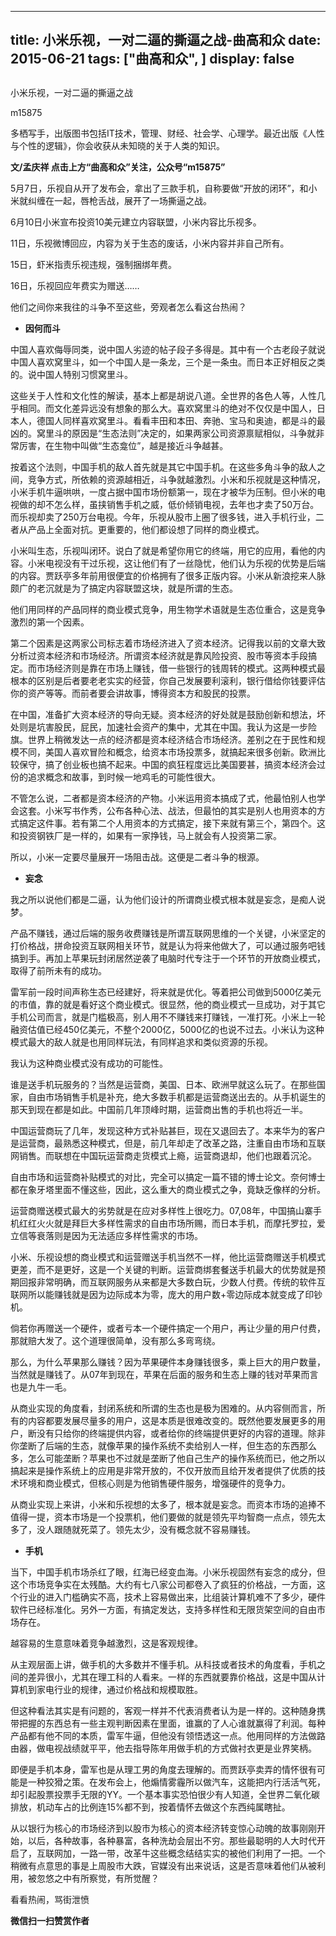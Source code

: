 
---
title:   小米乐视，一对二逼的撕逼之战-曲高和众
date: 2015-06-21
tags: ["曲高和众", ]
display: false
---


## 



小米乐视，一对二逼的撕逼之战




m15875




多栖写手，出版图书包括IT技术，管理、财经、社会学、心理学。最近出版《人性与个性的逻辑》，你会收获从未知晓的关于人类的知识。


**文/孟庆祥 点击上方“曲高和众”关注，公众号“m15875”**



5月7日，乐视自从开了发布会，拿出了三款手机，自称要做“开放的闭环”，和小米就纠缠在一起，唇枪舌战，展开了一场撕逼之战。



6月10日小米宣布投资10美元建立内容联盟，小米内容比乐视多。



11日，乐视微博回应，内容为关于生态的废话，小米内容并非自己所有。



15日，虾米指责乐视违规，强制捆绑年费。



16日，乐视回应年费实为赠送……



他们之间你来我往的斗争不至这些，旁观者怎么看这台热闹？


- **因何而斗**


中国人喜欢侮辱同类，说中国人劣迹的帖子段子多得是。其中有一个古老段子就说中国人喜欢窝里斗，如一个中国人是一条龙，三个是一条虫。而日本正好相反之类的。说中国人特别习惯窝里斗。



这些关于人性和文化性的解读，基本上都是胡说八道。全世界的各色人等，人性几乎相同。而文化差异远没有想象的那么大。喜欢窝里斗的绝对不仅仅是中国人，日本人，德国人同样喜欢窝里斗。看看丰田和本田、奔驰、宝马和奥迪，都是斗的最凶的。窝里斗的原因是“生态法则”决定的，如果两家公司资源禀赋相似，斗争就非常厉害，在生物中叫做“生态龛位”，越是接近斗争越甚。



按着这个法则，中国手机的敌人首先就是其它中国手机。在这些多角斗争的敌人之间，竞争方式，所依赖的资源越相近，斗争就越激烈。小米和乐视就是这种情况，小米手机牛逼哄哄，一度占据中国市场份额第一，现在才被华为压制。但小米的电视做的却不怎么样，虽挟销售手机之威，低价倾销电视，去年也才卖了50万台。而乐视却卖了250万台电视。今年，乐视从股市上圈了很多钱，进入手机行业，二者从产品上全面对抗。更重要的，他们都设想了同样的商业模式。



小米叫生态，乐视叫闭环。说白了就是希望你用它的终端，用它的应用，看他的内容。小米电视没有干过乐视，这让他们有了一丝隐忧，他们认为乐视的优势是后端的内容。贾跃亭多年前用很便宜的价格拥有了很多正版内容。小米从新浪挖来人脉颇广的老沉就是为了搞定内容联盟这块，就是所谓的生态。



他们用同样的产品同样的商业模式竞争，用生物学术语就是生态位重合，这是竞争激烈的第一个因素。



第二个因素是这两家公司标志着市场经济进入了资本经济。记得我以前的文章大致分析过资本经济和市场经济。所谓资本经济就是靠风险投资、股市等资本手段搞定。而市场经济则是靠在市场上赚钱，借一些银行的钱周转的模式。这两种模式最根本的区别是后者要老老实实的经营，你自己发展要利滚利，银行借给你钱要评估你的资产等等。而前者要会讲故事，博得资本方和股民的投票。



在中国，准备扩大资本经济的导向无疑。资本经济的好处就是鼓励创新和想法，坏处则是坑害股民，屁民，加速社会资产的集中，尤其在中国。我认为这是一步险旗。世界上稍微发达一点的经济都是资本经济结合市场经济。差别之在于民性和规模不同，美国人喜欢冒险和概念，给资本市场投票多，就搞起来很多创新。欧洲比较保守，搞了创业板也搞不起来。中国的疯狂程度远比美国要甚，搞资本经济会过份的追求概念和故事，到时候一地鸡毛的可能性很大。



不管怎么说，二者都是资本经济的产物。小米运用资本搞成了式，他最怕别人也学会这套。小米写书作秀，公布各种心法、战法，但最怕的其实是别人也用资本的方式搞定这件事。若有第二个人用资本的方式搞定，接下来就有第三个，第四个。这和投资钢铁厂是一样的，如果有一家挣钱，马上就会有人投资第二家。



所以，小米一定要尽量展开一场阻击战。这便是二者斗争的根源。


- **妄念**


我之所以说他们都是二逼，认为他们设计的所谓商业模式根本就是妄念，是痴人说梦。



产品不赚钱，通过后端的服务收费赚钱是所谓互联网思维的一个关键，小米坚定的打价格战，拼命投资互联网相关环节，就是认为将来他做大了，可以通过服务吧钱搞到手。再加上苹果玩封闭居然逆袭了电脑时代专注于一个环节的开放商业模式，取得了前所未有的成功。



雷军前一段时间声称生态已经建好，将来就是优化。等着把公司做到5000亿美元的市值，靠的就是看好这个商业模式。很显然，他的商业模式一旦成功，对于其它手机公司而言，就是门槛极高，别人用不不赚钱来打赚钱，一准打死。小米上一轮融资估值已经450亿美元，不整个2000亿，5000亿的也说不过去。小米认为这种模式最大的敌人就是也用同样玩法，有同样追求和类似资源的乐视。



我认为这种商业模式没有成功的可能性。



谁是送手机玩服务的？当然是运营商，美国、日本、欧洲早就这么玩了。在那些国家，自由市场销售手机是补充，绝大多数手机都是运营商送出去的。从手机诞生的那天到现在都是如此。中国前几年顶峰时期，运营商出售的手机也将近一半。



中国运营商玩了几年，发现这种方式补贴甚巨，现在又退回去了。本来华为的客户是运营商，最熟悉这种模式，但是，前几年却走了改革之路，注重自由市场和互联网销售。而联想在中国玩运营商走货模式上瘾，运营商退却，他们也跟着沉沦。



自由市场和运营商补贴模式的对比，完全可以搞定一篇不错的博士论文。奈何博士都在象牙塔里面不懂这些，因此，这么重大的商业模式之争，竟缺乏像样的分析。



运营商赠送模式最大的劣势就是在应对多样性上很吃力。07,08年，中国搞山寨手机红红火火就是拜巨大多样性需求的自由市场所赐，而日本手机，而摩托罗拉，爱立信等衰落则是因为无法适应多样性需求的市场。



小米、乐视设想的商业模式和运营赠送手机当然不一样，他比运营商赠送手机模式更差，而不是更好，这是一个关键的判断。运营商绑套餐送手机最大的优势就是预期回报非常明确，而互联网服务从来都是大多数白玩，少数人付费。传统的软件互联网所以能赚钱就是因为边际成本为零，庞大的用户数+零边际成本就变成了印钞机。



倘若你再赠送一个硬件，或者亏本一个硬件搞定一个用户，再让少量的用户付费，那就赔大发了。这个道理很简单，没有那么多弯弯绕。



那么，为什么苹果那么赚钱？因为苹果硬件本身赚钱很多，乘上巨大的用户数量，当然就是赚钱了。从07年到现在，苹果在后面的服务和生态上赚的钱对苹果而言也是九牛一毛。



从商业实现的角度看，封闭系统和所谓的生态也是极为困难的。从内容侧而言，所有的内容都要发展尽量多的用户，这是本质是很难改变的。既然他要发展更多的用户，断没有只给你的终端提供内容，或者给你的终端提供更好的内容的道理。除非你垄断了后端的生态，就像苹果的操作系统不卖给别人一样，但生态的东西那么多，怎么可能垄断？苹果也不过就是垄断了他自己生产的操作系统而已，他之所以搞起来是操作系统上的应用是非常开放的，不仅开放而且给开发者提供了优质的技术环境和商业模式，但核心则是为他销售硬件服务，增强硬件的竞争力。



从商业实现上来讲，小米和乐视想的太多了，根本就是妄念。而资本市场的追捧不值得一提，资本市场是一个投票机，他们要做的就是领先平均智商一点点，领先太多了，没人跟随就死菜了。领先太少，没有概念就不容易赚钱。


- **手机**


当下，中国手机市场杀红了眼，红海已经变血海。小米乐视固然有妄念的成分，但这个市场竞争实在太残酷。大约有七八家公司都卷入了疯狂的价格战，一方面，这个行业的进入门槛确实不高，技术上容易做出来，比组装计算机难不了多少，硬件软件已经标准化。另外一方面，有搞定发达，支持多样性和无限货架空间的自由市场存在。



越容易的生意意味着竞争越激烈，这是客观规律。



从主观层面上讲，做手机的大多数并不懂手机。从科技或者技术的角度看，手机之间的差异很小，尤其在理工科的人看来。一样的东西就要靠价格战，这是中国从计算机到家电行业的规律，通过价格战和规模取胜。



但这种看法其实是有问题的，客观一样并不代表消费者认为是一样的。这种随身携带把握的东西总有一些主观判断因素在里面，谁赢的了人心谁就赢得了利润。每种产品都有他不同的本质，雷军牛逼，但他没有领悟透这一点。他用同样的方法做路由器，做电视战绩就平平，他去指导陈年用做手机的方式做衬衣更是业界笑柄。



即便是手机本身，雷军也是从理工男的角度去理解的。而贾跃亭卖弄的情怀很有可能是一种狡猾之策。在发布会上，他煽情雾霾所以做汽车，这能把内行活活气死，却引起股票投票手无限的YY。一个基本事实恐怕很少有人知道，全世界二氧化碳排放，机动车占的比例连15%都不到，按着情怀去做这个东西纯属瞎扯。



从以银行为核心的市场经济到以股市为核心的资本经济转变惊心动魄的故事刚刚开始，以后，各种故事，各种暴富，各种洗劫会层出不穷。那些最聪明的人大时代开启了，互联网加，一路一带，改革牛这些概念结结实实的被他们利用了一把。一个稍微有点意思的事是上周股市大跌，官媒没有出来说话，这是否意味着他们从被利用，被忽悠之中有所察觉，有所觉醒？



看看热闹，骂街泄愤


**微信扫一扫赞赏作者**













